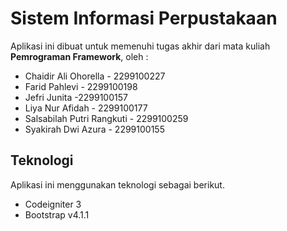 ﻿# Sistem Informasi Perpustakaan

Aplikasi ini dibuat untuk memenuhi tugas akhir dari mata kuliah **Pemrograman Framework**, oleh :
- Chaidir Ali Ohorella - 2299100227
- Farid Pahlevi - 2299100198
- Jefri Junita -2299100157
- Liya Nur Afidah - 2299100177
- Salsabilah Putri Rangkuti - 2299100259
- Syakirah Dwi Azura - 2299100155


## Teknologi

Aplikasi ini menggunakan teknologi sebagai berikut.
- Codeigniter 3
- Bootstrap v4.1.1
